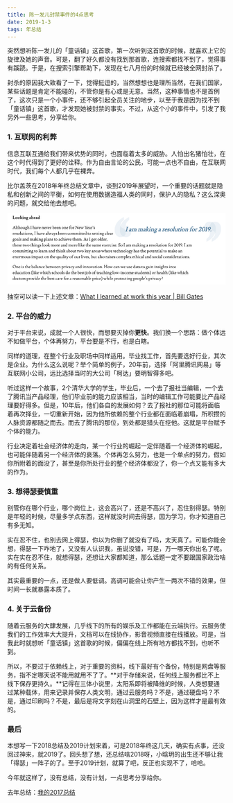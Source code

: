 ```yaml
---
title: 陈一发儿封禁事件的4点思考
date: 2019-1-3
tags: 年总结
---
```


突然想听陈一发儿的「童话镇」这首歌，第一次听到这首歌的时候，就喜欢上它的旋律及她的声音。可是，翻了好久都没有找到那首歌，连搜索都找不到了，觉得事有蹊跷。于是，在搜索引擎帮助下，发现在七八月份的时候就已经被全网封杀了。

封杀的原因我大致看了一下，觉得挺逗的，当然想想也是理所当然，在我们国家，某些话题是肯定不能碰的，不管你是有心或是无意。当然，这种事情也不是首例了，这次只是一个小事件，还不够引起全员关注的地步，以至于我是因为找不到「童话镇」这首歌，才发现她被封禁的事实。不过，从这个小的事件中，引发了我另外一些思考，分享给你。

### 1. 互联网的利弊
信息互联互通给我们带来优势的同时，也面临着太多的威胁。人怕出名猪怕壮，在这个时代得到了更好的诠释。作为自由言论的公民，可能一点也不自由，在互联网时代，我们每个人都几乎在裸奔。

比尔盖茨在2018年年终总结文章中，谈到2019年展望时，一个重要的话题就是隐私和创新之间的平衡，如何在使用数据造福人类的同时，保护人的隐私？这么深奥的问题，就交给他去想吧。

![](/image/about_summary/54657427-306D-4D64-B684-AA312E34598A.png)

抽空可以读一下上述文章：[What I learned at work this year | Bill Gates](https://www.gatesnotes.com/About-Bill-Gates/Year-in-Review-2018)

### 2. 平台的威力
对于平台来说，成就一个人很快，而想要灭掉你**更快**。我们换一个思路：做个体远不如做平台，个体再努力，平台要是不行，也是白瞎。

同样的道理，在整个行业及职场中同样适用。毕业找工作，首先要选好行业，其次是企业。为什么这么说呢？举个简单的例子，20年前，选择「阿里腾讯网易」等互联网小公司，远比选择当时的大公司「柯达」要明智得多吧。

听过这样一个故事，2个清华大学的学生，毕业后，一个去了报社当编辑，一个去了腾讯当产品经理，他们毕业前的能力应该相当，当时的编辑工作可能要比产品经理要好得多。但是，10年后，他们各自的发展如何？去了报社的那位可能将面临着再次择业，一切重新开始，因为他所依赖的整个行业都在面临着崩塌，所积攒的人脉资源都随之而去。而去了腾讯的那位，到处都是猎头在挖他。这就是平台赋予个体的能力。

行业决定着社会经济体的走向，某一个行业的崛起一定伴随着一个经济体的崛起，也可能伴随着另一个经济体的衰落。个体再怎么努力，也是一个单点的努力，假如你所附着的面没了，甚至是你所处行业的整个经济体都没了，你一个点又能有多大的作为。

### 3. 想得瑟要慎重
别管你在哪个行业，哪个岗位上，这会高兴了，还是不高兴了，忍住别得瑟。特别是年轻的时候，尽量多学点东西，这样就没时间去得瑟，因为学习，你才知道自己有多无知。

实在忍不住，也别去网上得瑟，你以为你删了就没有了吗，太天真了。可能你能会想，得瑟一下咋地了，又没有人认识我，虽说没错，可是，万一哪天你出名了呢。实在实在忍不住，就想得瑟，还想让大家都知道，那么话题一定不要跟国家政治啥的有任何关系。

其实最重要的一点，还是做人要低调。高调可能会让你产生一两次不错的效果，但时间一长就暴露本质了。

### 4. 关于云备份
随着云服务的大肆发展，几乎线下的所有的娱乐及工作都能在云端执行。云服务使我们的工作效率大大提升，文档可以在线协作，影音视频直接在线播放。可是，当我此时就想听「童话镇」这首歌的时候，偏偏在线上所有地方都找不到，也听不到。

所以，不要过于依赖线上，对于重要的资料，线下最好有个备份，特别是网盘等服务，指不定哪天说不能用就用不了了。**对于存储来说，任何线上服务都比不上线下保存更持久。**记得在三体小说里，太阳系即将被降维的时候，人类想要通过某种载体，用来记录并保存人类文明，通过云服务吗？不是，通过硬盘吗？不是，通过印刷吗？不是，最后是将文字刻在山洞里的石壁上，因为这样才是最有效的。

### 最后
本想写一下2018总结及2019计划来着，可是2018年终这几天，确实有点事，还没回过神来，就2019了。回头想了想，还总结啥2018呀，小晗玥的出生还不够让我「得瑟」一阵子的了。至于2019计划，就算了吧，反正也实现不了，哈哈。

今年就这样了，没有总结，没有计划，一点思考分享给你。

去年总结：[我的2017总结](/2018/01/01/summary-2017)